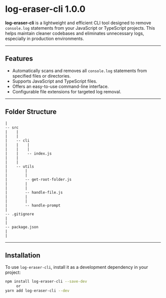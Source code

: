 # log-eraser-cli 1.0.0

**log-eraser-cli** is a lightweight and efficient CLI tool designed to remove `console.log` statements from your JavaScript or TypeScript projects. This helps maintain cleaner codebases and eliminates unnecessary logs, especially in production environments.

---

## Features

- Automatically scans and removes all `console.log` statements from specified files or directories.
- Supports JavaScript and TypeScript files.
- Offers an easy-to-use command-line interface.
- Configurable file extensions for targeted log removal.

---

## Folder Structure

```
|
-- src
|    |
|    |
|    -- cli
|    |    |
|    |    |
|    |    -- index.js
|    |
|    |
|    -- utils
|        |
|        |
|        -- get-root-folder.js
|        |
|        |
|        -- handle-file.js
|        |
|        |
|        -- handle-prompt
|
-- .gitignore
|
|
-- package.json
|
|

```

---

## Installation

To use `log-eraser-cli`, install it as a development dependency in your project:

```bash
npm install log-eraser-cli --save-dev
     or
yarn add log-eraser-cli --dev
```